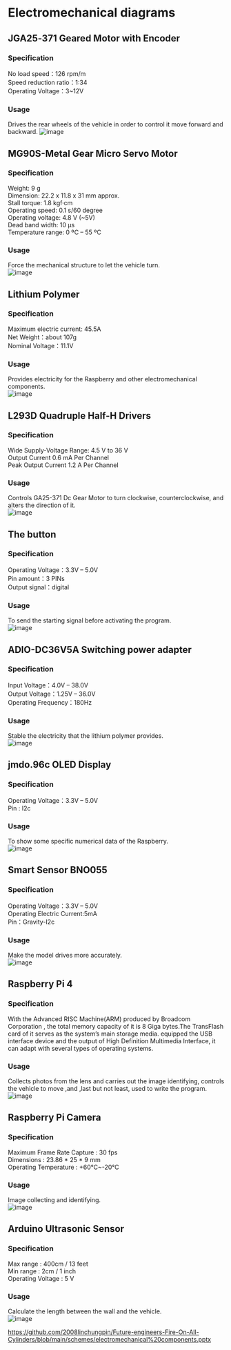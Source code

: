 # Electromechanical diagrams
## JGA25‐371 Geared Motor with Encoder
### Specification
No load speed：126 rpm/m  
Speed reduction ratio：1:34  
Operating Voltage：3~12V  
### Usage
Drives the rear wheels of the vehicle in order to control it move forward 	and backward.
![image](https://user-images.githubusercontent.com/113166131/189468842-8629b703-f441-40f1-b44b-c4dba3818728.png)


## MG90S-Metal Gear Micro Servo Motor
### Specification  
Weight: 9 g   
Dimension: 22.2 x 11.8 x 31 mm approx.  
Stall torque: 1.8 kgf·cm   
Operating speed: 0.1 s/60 degree  
Operating voltage: 4.8 V (~5V)   
Dead band width: 10 µs   
Temperature range: 0 ºC – 55 ºC  
### Usage
Force the mechanical structure to let the vehicle turn.  
![image](https://user-images.githubusercontent.com/113166131/189469097-c75c4917-c656-4a33-bd9d-7bed1d069bfe.png)

## Lithium Polymer
### Specification
Maximum electric current: 45.5A  
Net Weight：about 107g  
Nominal Voltage：11.1V  
### Usage
Provides electricity for the Raspberry and other electromechanical components.  
![image](https://user-images.githubusercontent.com/113166131/189469718-67290ec5-fe63-4a7a-bebe-b0acd80739f9.png)

## L293D Quadruple Half-H Drivers
### Specification
Wide Supply-Voltage Range: 4.5 V to 36 V  
Output Current 0.6 mA Per Channel  
Peak Output Current 1.2 A Per Channel  
### Usage
Controls GA25-371 Dc Gear Motor to turn clockwise, counterclockwise, and alters the direction of it.  
![image](https://user-images.githubusercontent.com/113166131/189469406-4d59de44-3bfc-4d01-9a6a-36307ff29f9d.png)

## The button
### Specification
Operating Voltage：3.3V – 5.0V  
Pin amount：3 PINs  
Output signal：digital  
### Usage
To send the starting signal before 	activating 	the program.  
![image](https://user-images.githubusercontent.com/113166131/189469496-f8790314-3463-44ad-9eb1-7fda89b81ae4.png)

## ADIO-DC36V5A Switching power adapter
### Specification
Input Voltage：4.0V – 38.0V  
Output Voltage：1.25V – 36.0V  
Operating Frequency：180Hz  
### Usage
Stable the electricity that the lithium 	polymer provides.  
![image](https://user-images.githubusercontent.com/113166131/189469707-94f5d17f-2a07-42f7-a9fe-a64ae910b90b.png)

## jmdo.96c OLED Display
### Specification
Operating Voltage：3.3V – 5.0V  
Pin : I2c  
### Usage
To show some specific numerical data of the Raspberry.  
![image](https://user-images.githubusercontent.com/113166131/189469767-1107920d-e78d-4a1e-add1-0ff70755c624.png)

## Smart Sensor BNO055
### Specification
Operating Voltage：3.3V – 5.0V  
Operating Electric Current:5mA  
Pin：Gravity-I2c  
### Usage
Make the model drives more accurately.  
![image](https://user-images.githubusercontent.com/113166131/189469799-a836d5d1-0dec-47c2-8f0f-b56d22ad8c92.png)

## Raspberry Pi 4 
### Specification
  With the Advanced RISC Machine(ARM) produced by Broadcom Corporation , the total memory capacity of it is 8 Giga bytes.The TransFlash card of it serves as the system’s main storage media. equipped the USB interface device and the output of High Definition Multimedia Interface, it can adapt with several types of operating systems.
### Usage
Collects photos from the lens and carries out the image identifying, controls the vehicle to move ,and ,last but not least, used to write the program.   
![image](https://user-images.githubusercontent.com/113166131/189469846-a90bbce4-4a87-4ed1-817f-9d4ca6c97971.png)

## Raspberry Pi Camera
### Specification
Maximum Frame Rate Capture : 30 fps  
Dimensions : 23.86 * 25 * 9 mm  
Operating Temperature : +60℃~-20℃  
### Usage
Image collecting and identifying.  
![image](https://user-images.githubusercontent.com/113166131/189473771-bc6821f1-3c3d-4e15-9093-3bd6e288e301.png)

## Arduino Ultrasonic Sensor
### Specification
Max range : 400cm / 13 feet  
Min range : 2cm / 1 inch  
Operating Voltage : 5 V  
### Usage
Calculate the length between the wall and the vehicle.  
![image](https://user-images.githubusercontent.com/113166131/189473863-d5d9407f-a2f0-4e16-8c04-7bbd3a7e22c2.png)








https://github.com/2008linchungpin/Future-engineers-Fire-On-All-Cylinders/blob/main/schemes/electromechanical%20components.pptx
